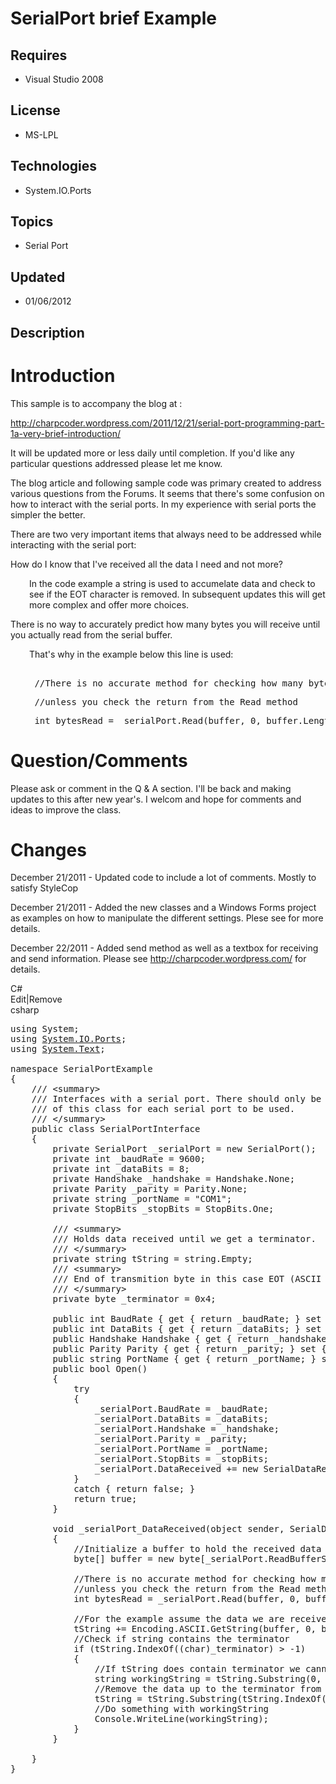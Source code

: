 # SerialPort brief Example
## Requires
- Visual Studio 2008
## License
- MS-LPL
## Technologies
- System.IO.Ports
## Topics
- Serial Port
## Updated
- 01/06/2012
## Description

<h1>Introduction</h1>
<p>This sample is to accompany the blog at :</p>
<p><a href="http://charpcoder.wordpress.com/2011/12/21/serial-port-programming-part-1a-very-brief-introduction/">http://charpcoder.wordpress.com/2011/12/21/serial-port-programming-part-1a-very-brief-introduction/</a></p>
<p>It will be updated more or less daily until completion. If you'd like any particular questions addressed please let me know.</p>
<p>The blog article and following sample code was primary created to address various questions from the Forums. It seems that there's some confusion on how to interact with the serial ports. In my experience with serial ports the simpler the better.</p>
<p>There are two very important items that always need to be addressed while interacting with the serial port:</p>
<p>How do I know that I've received all the data I need and not more?</p>
<p style="padding-left:30px">In the code example a string is used to accumelate data and check to see if the EOT character is removed. In subsequent updates this will get more complex and offer more choices.</p>
<p>There is no way to accurately predict how many bytes you will receive until you actually read from the serial buffer.</p>
<p style="padding-left:30px">That's why in the example below this line is used:</p>
<pre style="padding-left:30px"><br>&nbsp;//There is no accurate method for checking how many bytes are read&nbsp; &nbsp; &nbsp; &nbsp; &nbsp; &nbsp;</pre>
<pre style="padding-left:30px"> //unless you check the return from the Read method&nbsp; &nbsp; &nbsp; &nbsp; &nbsp; &nbsp;</pre>
<pre style="padding-left:30px"> int bytesRead = _serialPort.Read(buffer, 0, buffer.Length);<br></pre>
<h1>Question/Comments</h1>
<p>Please ask or comment in the Q &amp; A section. I'll be back and making updates to this after new year's. I welcom and hope for comments and ideas to improve the class.</p>
<h1>Changes</h1>
<p>December 21/2011 - Updated code to include a lot of comments. Mostly to satisfy StyleCop</p>
<p>December 21/2011 - Added the new classes and a Windows Forms project as examples on how to manipulate the different settings. Plese see for more details.&nbsp;</p>
<p>December 22/2011 - Added send method as well as a textbox for receiving and send information. Please see&nbsp;<a href="http://charpcoder.wordpress.com/">http://charpcoder.wordpress.com/</a>&nbsp;for details.&nbsp;</p>
<div class="scriptcode">
<div class="pluginEditHolder" pluginCommand="mceScriptCode">
<div class="title"><span>C#</span></div>
<div class="pluginLinkHolder"><span class="pluginEditHolderLink">Edit</span>|<span class="pluginRemoveHolderLink">Remove</span></div>
<span class="hidden">csharp</span>

<div class="preview">
<pre class="csharp"><span class="cs__keyword">using</span>&nbsp;System;&nbsp;
<span class="cs__keyword">using</span>&nbsp;<a class="libraryLink" href="http://msdn.microsoft.com/en-US/library/System.IO.Ports.aspx" target="_blank" title="Auto generated link to System.IO.Ports">System.IO.Ports</a>;&nbsp;
<span class="cs__keyword">using</span>&nbsp;<a class="libraryLink" href="http://msdn.microsoft.com/en-US/library/System.Text.aspx" target="_blank" title="Auto generated link to System.Text">System.Text</a>;&nbsp;
&nbsp;
<span class="cs__keyword">namespace</span>&nbsp;SerialPortExample&nbsp;
{&nbsp;
&nbsp;&nbsp;&nbsp;&nbsp;<span class="cs__com">///&nbsp;&lt;summary&gt;</span>&nbsp;
&nbsp;&nbsp;&nbsp;&nbsp;<span class="cs__com">///&nbsp;Interfaces&nbsp;with&nbsp;a&nbsp;serial&nbsp;port.&nbsp;There&nbsp;should&nbsp;only&nbsp;be&nbsp;one&nbsp;instance</span>&nbsp;
&nbsp;&nbsp;&nbsp;&nbsp;<span class="cs__com">///&nbsp;of&nbsp;this&nbsp;class&nbsp;for&nbsp;each&nbsp;serial&nbsp;port&nbsp;to&nbsp;be&nbsp;used.</span>&nbsp;
&nbsp;&nbsp;&nbsp;&nbsp;<span class="cs__com">///&nbsp;&lt;/summary&gt;</span>&nbsp;
&nbsp;&nbsp;&nbsp;&nbsp;<span class="cs__keyword">public</span>&nbsp;<span class="cs__keyword">class</span>&nbsp;SerialPortInterface&nbsp;
&nbsp;&nbsp;&nbsp;&nbsp;{&nbsp;
&nbsp;&nbsp;&nbsp;&nbsp;&nbsp;&nbsp;&nbsp;&nbsp;<span class="cs__keyword">private</span>&nbsp;SerialPort&nbsp;_serialPort&nbsp;=&nbsp;<span class="cs__keyword">new</span>&nbsp;SerialPort();&nbsp;
&nbsp;&nbsp;&nbsp;&nbsp;&nbsp;&nbsp;&nbsp;&nbsp;<span class="cs__keyword">private</span>&nbsp;<span class="cs__keyword">int</span>&nbsp;_baudRate&nbsp;=&nbsp;<span class="cs__number">9600</span>;&nbsp;
&nbsp;&nbsp;&nbsp;&nbsp;&nbsp;&nbsp;&nbsp;&nbsp;<span class="cs__keyword">private</span>&nbsp;<span class="cs__keyword">int</span>&nbsp;_dataBits&nbsp;=&nbsp;<span class="cs__number">8</span>;&nbsp;
&nbsp;&nbsp;&nbsp;&nbsp;&nbsp;&nbsp;&nbsp;&nbsp;<span class="cs__keyword">private</span>&nbsp;Handshake&nbsp;_handshake&nbsp;=&nbsp;Handshake.None;&nbsp;
&nbsp;&nbsp;&nbsp;&nbsp;&nbsp;&nbsp;&nbsp;&nbsp;<span class="cs__keyword">private</span>&nbsp;Parity&nbsp;_parity&nbsp;=&nbsp;Parity.None;&nbsp;
&nbsp;&nbsp;&nbsp;&nbsp;&nbsp;&nbsp;&nbsp;&nbsp;<span class="cs__keyword">private</span>&nbsp;<span class="cs__keyword">string</span>&nbsp;_portName&nbsp;=&nbsp;<span class="cs__string">&quot;COM1&quot;</span>;&nbsp;
&nbsp;&nbsp;&nbsp;&nbsp;&nbsp;&nbsp;&nbsp;&nbsp;<span class="cs__keyword">private</span>&nbsp;StopBits&nbsp;_stopBits&nbsp;=&nbsp;StopBits.One;&nbsp;
&nbsp;
&nbsp;&nbsp;&nbsp;&nbsp;&nbsp;&nbsp;&nbsp;&nbsp;<span class="cs__com">///&nbsp;&lt;summary&gt;</span>&nbsp;
&nbsp;&nbsp;&nbsp;&nbsp;&nbsp;&nbsp;&nbsp;&nbsp;<span class="cs__com">///&nbsp;Holds&nbsp;data&nbsp;received&nbsp;until&nbsp;we&nbsp;get&nbsp;a&nbsp;terminator.</span>&nbsp;
&nbsp;&nbsp;&nbsp;&nbsp;&nbsp;&nbsp;&nbsp;&nbsp;<span class="cs__com">///&nbsp;&lt;/summary&gt;</span>&nbsp;
&nbsp;&nbsp;&nbsp;&nbsp;&nbsp;&nbsp;&nbsp;&nbsp;<span class="cs__keyword">private</span>&nbsp;<span class="cs__keyword">string</span>&nbsp;tString&nbsp;=&nbsp;<span class="cs__keyword">string</span>.Empty;&nbsp;
&nbsp;&nbsp;&nbsp;&nbsp;&nbsp;&nbsp;&nbsp;&nbsp;<span class="cs__com">///&nbsp;&lt;summary&gt;</span>&nbsp;
&nbsp;&nbsp;&nbsp;&nbsp;&nbsp;&nbsp;&nbsp;&nbsp;<span class="cs__com">///&nbsp;End&nbsp;of&nbsp;transmition&nbsp;byte&nbsp;in&nbsp;this&nbsp;case&nbsp;EOT&nbsp;(ASCII&nbsp;4).</span>&nbsp;
&nbsp;&nbsp;&nbsp;&nbsp;&nbsp;&nbsp;&nbsp;&nbsp;<span class="cs__com">///&nbsp;&lt;/summary&gt;</span>&nbsp;
&nbsp;&nbsp;&nbsp;&nbsp;&nbsp;&nbsp;&nbsp;&nbsp;<span class="cs__keyword">private</span>&nbsp;<span class="cs__keyword">byte</span>&nbsp;_terminator&nbsp;=&nbsp;0x4;&nbsp;
&nbsp;
&nbsp;&nbsp;&nbsp;&nbsp;&nbsp;&nbsp;&nbsp;&nbsp;<span class="cs__keyword">public</span>&nbsp;<span class="cs__keyword">int</span>&nbsp;BaudRate&nbsp;{&nbsp;<span class="cs__keyword">get</span>&nbsp;{&nbsp;<span class="cs__keyword">return</span>&nbsp;_baudRate;&nbsp;}&nbsp;<span class="cs__keyword">set</span>&nbsp;{&nbsp;_baudRate&nbsp;=&nbsp;<span class="cs__keyword">value</span>;&nbsp;}&nbsp;}&nbsp;
&nbsp;&nbsp;&nbsp;&nbsp;&nbsp;&nbsp;&nbsp;&nbsp;<span class="cs__keyword">public</span>&nbsp;<span class="cs__keyword">int</span>&nbsp;DataBits&nbsp;{&nbsp;<span class="cs__keyword">get</span>&nbsp;{&nbsp;<span class="cs__keyword">return</span>&nbsp;_dataBits;&nbsp;}&nbsp;<span class="cs__keyword">set</span>&nbsp;{&nbsp;_dataBits&nbsp;=&nbsp;<span class="cs__keyword">value</span>;&nbsp;}&nbsp;}&nbsp;
&nbsp;&nbsp;&nbsp;&nbsp;&nbsp;&nbsp;&nbsp;&nbsp;<span class="cs__keyword">public</span>&nbsp;Handshake&nbsp;Handshake&nbsp;{&nbsp;<span class="cs__keyword">get</span>&nbsp;{&nbsp;<span class="cs__keyword">return</span>&nbsp;_handshake;&nbsp;}&nbsp;<span class="cs__keyword">set</span>&nbsp;{&nbsp;_handshake&nbsp;=&nbsp;<span class="cs__keyword">value</span>;&nbsp;}&nbsp;}&nbsp;
&nbsp;&nbsp;&nbsp;&nbsp;&nbsp;&nbsp;&nbsp;&nbsp;<span class="cs__keyword">public</span>&nbsp;Parity&nbsp;Parity&nbsp;{&nbsp;<span class="cs__keyword">get</span>&nbsp;{&nbsp;<span class="cs__keyword">return</span>&nbsp;_parity;&nbsp;}&nbsp;<span class="cs__keyword">set</span>&nbsp;{&nbsp;_parity&nbsp;=&nbsp;<span class="cs__keyword">value</span>;&nbsp;}&nbsp;}&nbsp;
&nbsp;&nbsp;&nbsp;&nbsp;&nbsp;&nbsp;&nbsp;&nbsp;<span class="cs__keyword">public</span>&nbsp;<span class="cs__keyword">string</span>&nbsp;PortName&nbsp;{&nbsp;<span class="cs__keyword">get</span>&nbsp;{&nbsp;<span class="cs__keyword">return</span>&nbsp;_portName;&nbsp;}&nbsp;<span class="cs__keyword">set</span>&nbsp;{&nbsp;_portName&nbsp;=&nbsp;<span class="cs__keyword">value</span>;&nbsp;}&nbsp;}&nbsp;
&nbsp;&nbsp;&nbsp;&nbsp;&nbsp;&nbsp;&nbsp;&nbsp;<span class="cs__keyword">public</span>&nbsp;<span class="cs__keyword">bool</span>&nbsp;Open()&nbsp;
&nbsp;&nbsp;&nbsp;&nbsp;&nbsp;&nbsp;&nbsp;&nbsp;{&nbsp;
&nbsp;&nbsp;&nbsp;&nbsp;&nbsp;&nbsp;&nbsp;&nbsp;&nbsp;&nbsp;&nbsp;&nbsp;<span class="cs__keyword">try</span>&nbsp;
&nbsp;&nbsp;&nbsp;&nbsp;&nbsp;&nbsp;&nbsp;&nbsp;&nbsp;&nbsp;&nbsp;&nbsp;{&nbsp;
&nbsp;&nbsp;&nbsp;&nbsp;&nbsp;&nbsp;&nbsp;&nbsp;&nbsp;&nbsp;&nbsp;&nbsp;&nbsp;&nbsp;&nbsp;&nbsp;_serialPort.BaudRate&nbsp;=&nbsp;_baudRate;&nbsp;
&nbsp;&nbsp;&nbsp;&nbsp;&nbsp;&nbsp;&nbsp;&nbsp;&nbsp;&nbsp;&nbsp;&nbsp;&nbsp;&nbsp;&nbsp;&nbsp;_serialPort.DataBits&nbsp;=&nbsp;_dataBits;&nbsp;
&nbsp;&nbsp;&nbsp;&nbsp;&nbsp;&nbsp;&nbsp;&nbsp;&nbsp;&nbsp;&nbsp;&nbsp;&nbsp;&nbsp;&nbsp;&nbsp;_serialPort.Handshake&nbsp;=&nbsp;_handshake;&nbsp;
&nbsp;&nbsp;&nbsp;&nbsp;&nbsp;&nbsp;&nbsp;&nbsp;&nbsp;&nbsp;&nbsp;&nbsp;&nbsp;&nbsp;&nbsp;&nbsp;_serialPort.Parity&nbsp;=&nbsp;_parity;&nbsp;
&nbsp;&nbsp;&nbsp;&nbsp;&nbsp;&nbsp;&nbsp;&nbsp;&nbsp;&nbsp;&nbsp;&nbsp;&nbsp;&nbsp;&nbsp;&nbsp;_serialPort.PortName&nbsp;=&nbsp;_portName;&nbsp;
&nbsp;&nbsp;&nbsp;&nbsp;&nbsp;&nbsp;&nbsp;&nbsp;&nbsp;&nbsp;&nbsp;&nbsp;&nbsp;&nbsp;&nbsp;&nbsp;_serialPort.StopBits&nbsp;=&nbsp;_stopBits;&nbsp;
&nbsp;&nbsp;&nbsp;&nbsp;&nbsp;&nbsp;&nbsp;&nbsp;&nbsp;&nbsp;&nbsp;&nbsp;&nbsp;&nbsp;&nbsp;&nbsp;_serialPort.DataReceived&nbsp;&#43;=&nbsp;<span class="cs__keyword">new</span>&nbsp;SerialDataReceivedEventHandler(_serialPort_DataReceived);&nbsp;
&nbsp;&nbsp;&nbsp;&nbsp;&nbsp;&nbsp;&nbsp;&nbsp;&nbsp;&nbsp;&nbsp;&nbsp;}&nbsp;
&nbsp;&nbsp;&nbsp;&nbsp;&nbsp;&nbsp;&nbsp;&nbsp;&nbsp;&nbsp;&nbsp;&nbsp;<span class="cs__keyword">catch</span>&nbsp;{&nbsp;<span class="cs__keyword">return</span>&nbsp;<span class="cs__keyword">false</span>;&nbsp;}&nbsp;
&nbsp;&nbsp;&nbsp;&nbsp;&nbsp;&nbsp;&nbsp;&nbsp;&nbsp;&nbsp;&nbsp;&nbsp;<span class="cs__keyword">return</span>&nbsp;<span class="cs__keyword">true</span>;&nbsp;
&nbsp;&nbsp;&nbsp;&nbsp;&nbsp;&nbsp;&nbsp;&nbsp;}&nbsp;
&nbsp;
&nbsp;&nbsp;&nbsp;&nbsp;&nbsp;&nbsp;&nbsp;&nbsp;<span class="cs__keyword">void</span>&nbsp;_serialPort_DataReceived(<span class="cs__keyword">object</span>&nbsp;sender,&nbsp;SerialDataReceivedEventArgs&nbsp;e)&nbsp;
&nbsp;&nbsp;&nbsp;&nbsp;&nbsp;&nbsp;&nbsp;&nbsp;{&nbsp;
&nbsp;&nbsp;&nbsp;&nbsp;&nbsp;&nbsp;&nbsp;&nbsp;&nbsp;&nbsp;&nbsp;&nbsp;<span class="cs__com">//Initialize&nbsp;a&nbsp;buffer&nbsp;to&nbsp;hold&nbsp;the&nbsp;received&nbsp;data</span>&nbsp;
&nbsp;&nbsp;&nbsp;&nbsp;&nbsp;&nbsp;&nbsp;&nbsp;&nbsp;&nbsp;&nbsp;&nbsp;<span class="cs__keyword">byte</span>[]&nbsp;buffer&nbsp;=&nbsp;<span class="cs__keyword">new</span>&nbsp;<span class="cs__keyword">byte</span>[_serialPort.ReadBufferSize];&nbsp;
&nbsp;
&nbsp;&nbsp;&nbsp;&nbsp;&nbsp;&nbsp;&nbsp;&nbsp;&nbsp;&nbsp;&nbsp;&nbsp;<span class="cs__com">//There&nbsp;is&nbsp;no&nbsp;accurate&nbsp;method&nbsp;for&nbsp;checking&nbsp;how&nbsp;many&nbsp;bytes&nbsp;are&nbsp;read</span>&nbsp;
&nbsp;&nbsp;&nbsp;&nbsp;&nbsp;&nbsp;&nbsp;&nbsp;&nbsp;&nbsp;&nbsp;&nbsp;<span class="cs__com">//unless&nbsp;you&nbsp;check&nbsp;the&nbsp;return&nbsp;from&nbsp;the&nbsp;Read&nbsp;method</span>&nbsp;
&nbsp;&nbsp;&nbsp;&nbsp;&nbsp;&nbsp;&nbsp;&nbsp;&nbsp;&nbsp;&nbsp;&nbsp;<span class="cs__keyword">int</span>&nbsp;bytesRead&nbsp;=&nbsp;_serialPort.Read(buffer,&nbsp;<span class="cs__number">0</span>,&nbsp;buffer.Length);&nbsp;
&nbsp;
&nbsp;&nbsp;&nbsp;&nbsp;&nbsp;&nbsp;&nbsp;&nbsp;&nbsp;&nbsp;&nbsp;&nbsp;<span class="cs__com">//For&nbsp;the&nbsp;example&nbsp;assume&nbsp;the&nbsp;data&nbsp;we&nbsp;are&nbsp;received&nbsp;is&nbsp;ASCII&nbsp;data.</span>&nbsp;
&nbsp;&nbsp;&nbsp;&nbsp;&nbsp;&nbsp;&nbsp;&nbsp;&nbsp;&nbsp;&nbsp;&nbsp;tString&nbsp;&#43;=&nbsp;Encoding.ASCII.GetString(buffer,&nbsp;<span class="cs__number">0</span>,&nbsp;bytesRead);&nbsp;
&nbsp;&nbsp;&nbsp;&nbsp;&nbsp;&nbsp;&nbsp;&nbsp;&nbsp;&nbsp;&nbsp;&nbsp;<span class="cs__com">//Check&nbsp;if&nbsp;string&nbsp;contains&nbsp;the&nbsp;terminator&nbsp;</span>&nbsp;
&nbsp;&nbsp;&nbsp;&nbsp;&nbsp;&nbsp;&nbsp;&nbsp;&nbsp;&nbsp;&nbsp;&nbsp;<span class="cs__keyword">if</span>&nbsp;(tString.IndexOf((<span class="cs__keyword">char</span>)_terminator)&nbsp;&gt;&nbsp;-<span class="cs__number">1</span>)&nbsp;
&nbsp;&nbsp;&nbsp;&nbsp;&nbsp;&nbsp;&nbsp;&nbsp;&nbsp;&nbsp;&nbsp;&nbsp;{&nbsp;
&nbsp;&nbsp;&nbsp;&nbsp;&nbsp;&nbsp;&nbsp;&nbsp;&nbsp;&nbsp;&nbsp;&nbsp;&nbsp;&nbsp;&nbsp;&nbsp;<span class="cs__com">//If&nbsp;tString&nbsp;does&nbsp;contain&nbsp;terminator&nbsp;we&nbsp;cannot&nbsp;assume&nbsp;that&nbsp;it&nbsp;is&nbsp;the&nbsp;last&nbsp;character&nbsp;received</span>&nbsp;
&nbsp;&nbsp;&nbsp;&nbsp;&nbsp;&nbsp;&nbsp;&nbsp;&nbsp;&nbsp;&nbsp;&nbsp;&nbsp;&nbsp;&nbsp;&nbsp;<span class="cs__keyword">string</span>&nbsp;workingString&nbsp;=&nbsp;tString.Substring(<span class="cs__number">0</span>,&nbsp;tString.IndexOf((<span class="cs__keyword">char</span>)_terminator));&nbsp;
&nbsp;&nbsp;&nbsp;&nbsp;&nbsp;&nbsp;&nbsp;&nbsp;&nbsp;&nbsp;&nbsp;&nbsp;&nbsp;&nbsp;&nbsp;&nbsp;<span class="cs__com">//Remove&nbsp;the&nbsp;data&nbsp;up&nbsp;to&nbsp;the&nbsp;terminator&nbsp;from&nbsp;tString</span>&nbsp;
&nbsp;&nbsp;&nbsp;&nbsp;&nbsp;&nbsp;&nbsp;&nbsp;&nbsp;&nbsp;&nbsp;&nbsp;&nbsp;&nbsp;&nbsp;&nbsp;tString&nbsp;=&nbsp;tString.Substring(tString.IndexOf((<span class="cs__keyword">char</span>)_terminator));&nbsp;
&nbsp;&nbsp;&nbsp;&nbsp;&nbsp;&nbsp;&nbsp;&nbsp;&nbsp;&nbsp;&nbsp;&nbsp;&nbsp;&nbsp;&nbsp;&nbsp;<span class="cs__com">//Do&nbsp;something&nbsp;with&nbsp;workingString</span>&nbsp;
&nbsp;&nbsp;&nbsp;&nbsp;&nbsp;&nbsp;&nbsp;&nbsp;&nbsp;&nbsp;&nbsp;&nbsp;&nbsp;&nbsp;&nbsp;&nbsp;Console.WriteLine(workingString);&nbsp;
&nbsp;&nbsp;&nbsp;&nbsp;&nbsp;&nbsp;&nbsp;&nbsp;&nbsp;&nbsp;&nbsp;&nbsp;}&nbsp;
&nbsp;&nbsp;&nbsp;&nbsp;&nbsp;&nbsp;&nbsp;&nbsp;}&nbsp;
&nbsp;
&nbsp;&nbsp;&nbsp;&nbsp;}&nbsp;
}</pre>
</div>
</div>
</div>
